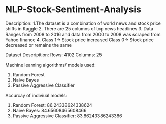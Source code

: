 # NLP-Stock-Sentiment-Analysis

Descripition: 
1.The dataset is a combination of world news and stock price shifts in Kaggle
2. There are 25 columns of top news headlines 
3. Data Ranges from 2008 to 2016 and data from 2000 to 2008 was scraped from Yahoo finance
4. Class 1-> Stock price increased 
   Class 0-> Stock price decreased or remains the same

Dataset Descripition: 
Rows: 4102
Columns: 25

Machine learning algorithms/ models used: 
1. Random Forest 
2. Naive Bayes
3. Passive Aggressive Classifier

Accurcay of indiviual models: 
1. Random Forest: 86.24338624338624
2. Naive Bayes: 84.65608465608466
3. Passive Aggressive Classifier: 83.86243386243386
